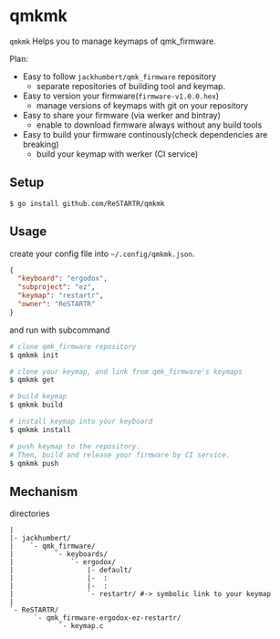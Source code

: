 qmkmk
====

`qmkmk` Helps you to manage keymaps of qmk\_firmware.

Plan:

- Easy to follow `jackhumbert/qmk_firmware` repository
  - separate repositories of building tool and keymap.
- Easy to version your firmware(`firmware-v1.0.0.hex`)
  - manage versions of keymaps with git on your repository
- Easy to share your firmware (via werker and bintray)
  - enable to download firmware always without any build tools
- Easy to build your firmware continously(check dependencies are breaking)
  - build your keymap with werker (CI service)

Setup
----

```
$ go install github.com/ReSTARTR/qmkmk
```

Usage
----

create your config file into `~/.config/qmkmk.json`.

```json
{
  "keyboard": "ergodox",
  "subproject": "ez",
  "keymap": "restartr",
  "owner": "ReSTARTR"
}
```

and run with subcommand

```bash
# clone qmk_firmware repository
$ qmkmk init

# clone your keymap, and link from qmk_firmware's keymaps
$ qmkmk get

# build keymap
$ qmkmk build

# install keymap into your keyboard
$ qmkmk install

# push keymap to the repository.
# Then, build and release your firmware by CI service.
$ qmkmk push
```

Mechanism
----

directories

```
|
|- jackhumbert/
|    `- qmk_firmware/
|          `- keyboards/
|              `- ergodox/
|                  |- default/
|                  |-  :
|                  |-  :
|                  `- restartr/ #-> symbolic link to your keymap
|
`- ReSTARTR/
      `- qmk_firmware-ergodox-ez-restartr/
            `- keymap.c
```
